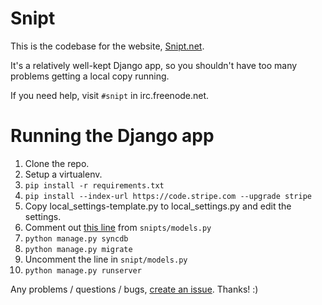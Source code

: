 # Snipt

This is the codebase for the website, [Snipt.net](https://snipt.net/).

It's a relatively well-kept Django app, so you shouldn't have too many problems
getting a local copy running.

If you need help, visit `#snipt` in irc.freenode.net.

# Running the Django app

1. Clone the repo.
2. Setup a virtualenv.
3. `pip install -r requirements.txt`
4. `pip install --index-url https://code.stripe.com --upgrade stripe`
5. Copy local_settings-template.py to local_settings.py and edit the settings.
6. Comment out [this line](https://github.com/nicksergeant/snipt/blob/master/snipts/models.py#L19) from `snipts/models.py`
7. `python manage.py syncdb`
8. `python manage.py migrate`
9. Uncomment the line in `snipt/models.py`
10. `python manage.py runserver`

Any problems / questions / bugs, [create an issue](https://github.com/nicksergeant/snipt/issues). Thanks! :)
